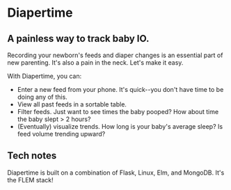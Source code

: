 # Diapertime 

## A painless way to track baby IO.

Recording your newborn's feeds and diaper changes is an essential part of new parenting. It's also a pain in the neck. Let's make it easy.

With Diapertime, you can: 

- Enter a new feed from your phone. It's quick--you don't have time to be doing any of this.
- View all past feeds in a sortable table.
- Filter feeds. Just want to see times the baby pooped? How about time the baby slept > 2 hours?
- (Eventually) visualize trends. How long is your baby's average sleep? Is feed volume trending upward?

## Tech notes

Diapertime is built on a combination of Flask, Linux, Elm, and MongoDB. It's the FLEM stack!

